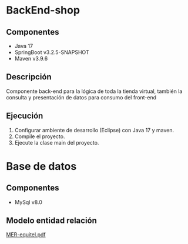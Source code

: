 # BackEnd-shop
## Componentes
* Java 17
* SpringBoot v3.2.5-SNAPSHOT
* Maven v3.9.6
## Descripción
Componente back-end para la lógica de toda la tienda virtual, también la consulta y presentación de datos para consumo del front-end
## Ejecución
1. Configurar ambiente de desarrollo (Eclipse) con Java 17 y maven.
2. Compile el proyecto.
3. Ejecute la clase main del proyecto.

# Base de datos
## Componentes
* MySql v8.0
## Modelo entidad relación
[MER-equitel.pdf](https://github.com/nicosalaz/BackEnd-shop/files/14843587/MER-equitel.pdf)
